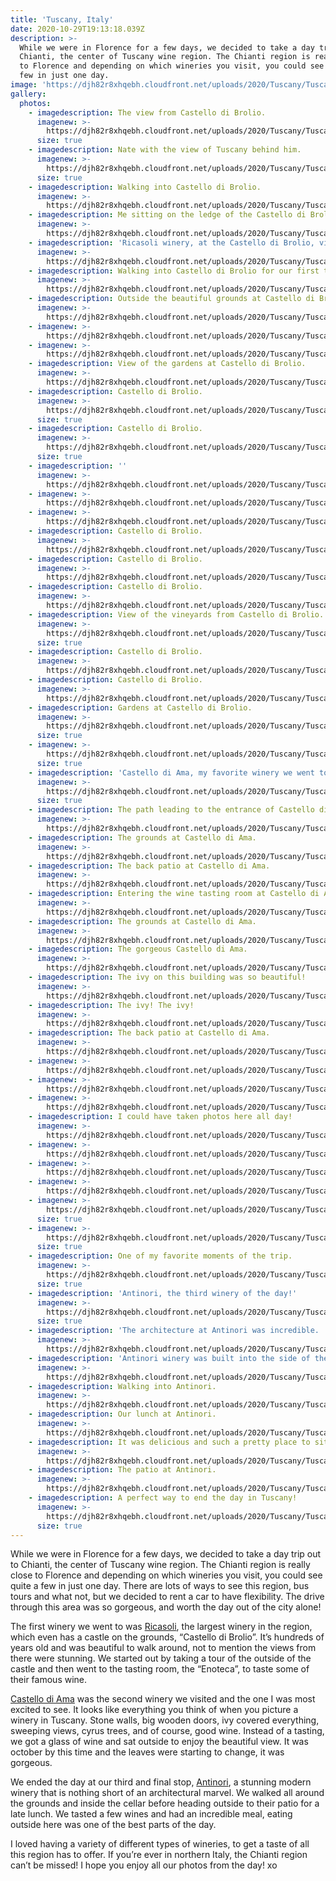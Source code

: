 ```yaml
---
title: 'Tuscany, Italy'
date: 2020-10-29T19:13:18.039Z
description: >-
  While we were in Florence for a few days, we decided to take a day trip out to
  Chianti, the center of Tuscany wine region. The Chianti region is really close
  to Florence and depending on which wineries you visit, you could see quite a
  few in just one day.
image: 'https://djh82r8xhqebh.cloudfront.net/uploads/2020/Tuscany/Tuscany_Blog-1.jpg'
gallery:
  photos:
    - imagedescription: The view from Castello di Brolio.
      imagenew: >-
        https://djh82r8xhqebh.cloudfront.net/uploads/2020/Tuscany/Tuscany_Blog-1.jpg
      size: true
    - imagedescription: Nate with the view of Tuscany behind him.
      imagenew: >-
        https://djh82r8xhqebh.cloudfront.net/uploads/2020/Tuscany/Tuscany_Blog-2.jpg
      size: true
    - imagedescription: Walking into Castello di Brolio.
      imagenew: >-
        https://djh82r8xhqebh.cloudfront.net/uploads/2020/Tuscany/Tuscany_Blog-3.jpg
    - imagedescription: Me sitting on the ledge of the Castello di Brolio.
      imagenew: >-
        https://djh82r8xhqebh.cloudfront.net/uploads/2020/Tuscany/Tuscany_Blog-4.jpg
    - imagedescription: 'Ricasoli winery, at the Castello di Brolio, view of the gardens below.'
      imagenew: >-
        https://djh82r8xhqebh.cloudfront.net/uploads/2020/Tuscany/Tuscany_Blog-5.jpg
    - imagedescription: Walking into Castello di Brolio for our first tour.
      imagenew: >-
        https://djh82r8xhqebh.cloudfront.net/uploads/2020/Tuscany/Tuscany_Blog-6.jpg
    - imagedescription: Outside the beautiful grounds at Castello di Brolio.
      imagenew: >-
        https://djh82r8xhqebh.cloudfront.net/uploads/2020/Tuscany/Tuscany_Blog-7.jpg
    - imagenew: >-
        https://djh82r8xhqebh.cloudfront.net/uploads/2020/Tuscany/Tuscany_Blog-8.jpg
    - imagenew: >-
        https://djh82r8xhqebh.cloudfront.net/uploads/2020/Tuscany/Tuscany_Blog-9.jpg
    - imagedescription: View of the gardens at Castello di Brolio.
      imagenew: >-
        https://djh82r8xhqebh.cloudfront.net/uploads/2020/Tuscany/Tuscany_Blog-10.jpg
    - imagedescription: Castello di Brolio.
      imagenew: >-
        https://djh82r8xhqebh.cloudfront.net/uploads/2020/Tuscany/Tuscany_Blog-11.jpg
      size: true
    - imagedescription: Castello di Brolio.
      imagenew: >-
        https://djh82r8xhqebh.cloudfront.net/uploads/2020/Tuscany/Tuscany_Blog-12.jpg
      size: true
    - imagedescription: ''
      imagenew: >-
        https://djh82r8xhqebh.cloudfront.net/uploads/2020/Tuscany/Tuscany_Blog-13.jpg
    - imagenew: >-
        https://djh82r8xhqebh.cloudfront.net/uploads/2020/Tuscany/Tuscany_Blog-14.jpg
    - imagenew: >-
        https://djh82r8xhqebh.cloudfront.net/uploads/2020/Tuscany/Tuscany_Blog-15.jpg
    - imagedescription: Castello di Brolio.
      imagenew: >-
        https://djh82r8xhqebh.cloudfront.net/uploads/2020/Tuscany/Tuscany_Blog-16.jpg
    - imagedescription: Castello di Brolio.
      imagenew: >-
        https://djh82r8xhqebh.cloudfront.net/uploads/2020/Tuscany/Tuscany_Blog-17.jpg
    - imagedescription: Castello di Brolio.
      imagenew: >-
        https://djh82r8xhqebh.cloudfront.net/uploads/2020/Tuscany/Tuscany_Blog-18.jpg
    - imagedescription: View of the vineyards from Castello di Brolio.
      imagenew: >-
        https://djh82r8xhqebh.cloudfront.net/uploads/2020/Tuscany/Tuscany_Blog-19.jpg
      size: true
    - imagedescription: Castello di Brolio.
      imagenew: >-
        https://djh82r8xhqebh.cloudfront.net/uploads/2020/Tuscany/Tuscany_Blog-20.jpg
    - imagedescription: Castello di Brolio.
      imagenew: >-
        https://djh82r8xhqebh.cloudfront.net/uploads/2020/Tuscany/Tuscany_Blog-21.jpg
    - imagedescription: Gardens at Castello di Brolio.
      imagenew: >-
        https://djh82r8xhqebh.cloudfront.net/uploads/2020/Tuscany/Tuscany_Blog-22.jpg
      size: true
    - imagenew: >-
        https://djh82r8xhqebh.cloudfront.net/uploads/2020/Tuscany/Tuscany_Blog-23.jpg
      size: true
    - imagedescription: 'Castello di Ama, my favorite winery we went to.'
      imagenew: >-
        https://djh82r8xhqebh.cloudfront.net/uploads/2020/Tuscany/Tuscany_Blog-24.jpg
      size: true
    - imagedescription: The path leading to the entrance of Castello di Ama.
      imagenew: >-
        https://djh82r8xhqebh.cloudfront.net/uploads/2020/Tuscany/Tuscany_Blog-25.jpg
    - imagedescription: The grounds at Castello di Ama.
      imagenew: >-
        https://djh82r8xhqebh.cloudfront.net/uploads/2020/Tuscany/Tuscany_Blog-26.jpg
    - imagedescription: The back patio at Castello di Ama.
      imagenew: >-
        https://djh82r8xhqebh.cloudfront.net/uploads/2020/Tuscany/Tuscany_Blog-27.jpg
    - imagedescription: Entering the wine tasting room at Castello di Ama.
      imagenew: >-
        https://djh82r8xhqebh.cloudfront.net/uploads/2020/Tuscany/Tuscany_Blog-28.jpg
    - imagedescription: The grounds at Castello di Ama.
      imagenew: >-
        https://djh82r8xhqebh.cloudfront.net/uploads/2020/Tuscany/Tuscany_Blog-29.jpg
    - imagedescription: The gorgeous Castello di Ama.
      imagenew: >-
        https://djh82r8xhqebh.cloudfront.net/uploads/2020/Tuscany/Tuscany_Blog-30.jpg
    - imagedescription: The ivy on this building was so beautiful!
      imagenew: >-
        https://djh82r8xhqebh.cloudfront.net/uploads/2020/Tuscany/Tuscany_Blog-31.jpg
    - imagedescription: The ivy! The ivy!
      imagenew: >-
        https://djh82r8xhqebh.cloudfront.net/uploads/2020/Tuscany/Tuscany_Blog-32.jpg
    - imagedescription: The back patio at Castello di Ama.
      imagenew: >-
        https://djh82r8xhqebh.cloudfront.net/uploads/2020/Tuscany/Tuscany_Blog-33.jpg
    - imagenew: >-
        https://djh82r8xhqebh.cloudfront.net/uploads/2020/Tuscany/Tuscany_Blog-34.jpg
    - imagenew: >-
        https://djh82r8xhqebh.cloudfront.net/uploads/2020/Tuscany/Tuscany_Blog-35.jpg
    - imagenew: >-
        https://djh82r8xhqebh.cloudfront.net/uploads/2020/Tuscany/Tuscany_Blog-36.jpg
    - imagedescription: I could have taken photos here all day!
      imagenew: >-
        https://djh82r8xhqebh.cloudfront.net/uploads/2020/Tuscany/Tuscany_Blog-37.jpg
    - imagenew: >-
        https://djh82r8xhqebh.cloudfront.net/uploads/2020/Tuscany/Tuscany_Blog-38.jpg
    - imagenew: >-
        https://djh82r8xhqebh.cloudfront.net/uploads/2020/Tuscany/Tuscany_Blog-39.jpg
    - imagenew: >-
        https://djh82r8xhqebh.cloudfront.net/uploads/2020/Tuscany/Tuscany_Blog-40.jpg
    - imagenew: >-
        https://djh82r8xhqebh.cloudfront.net/uploads/2020/Tuscany/Tuscany_Blog-41.jpg
      size: true
    - imagenew: >-
        https://djh82r8xhqebh.cloudfront.net/uploads/2020/Tuscany/Tuscany_Blog-42.jpg
      size: true
    - imagedescription: One of my favorite moments of the trip.
      imagenew: >-
        https://djh82r8xhqebh.cloudfront.net/uploads/2020/Tuscany/Tuscany_Blog-43.jpg
      size: true
    - imagedescription: 'Antinori, the third winery of the day!'
      imagenew: >-
        https://djh82r8xhqebh.cloudfront.net/uploads/2020/Tuscany/Tuscany_Blog-44.jpg
      size: true
    - imagedescription: 'The architecture at Antinori was incredible. '
      imagenew: >-
        https://djh82r8xhqebh.cloudfront.net/uploads/2020/Tuscany/Tuscany_Blog-45.jpg
    - imagedescription: 'Antinori winery was built into the side of the hill, it was amazing!'
      imagenew: >-
        https://djh82r8xhqebh.cloudfront.net/uploads/2020/Tuscany/Tuscany_Blog-46.jpg
    - imagedescription: Walking into Antinori.
      imagenew: >-
        https://djh82r8xhqebh.cloudfront.net/uploads/2020/Tuscany/Tuscany_Blog-47.jpg
    - imagedescription: Our lunch at Antinori.
      imagenew: >-
        https://djh82r8xhqebh.cloudfront.net/uploads/2020/Tuscany/Tuscany_Blog-48.jpg
    - imagedescription: It was delicious and such a pretty place to sit and eat!
      imagenew: >-
        https://djh82r8xhqebh.cloudfront.net/uploads/2020/Tuscany/Tuscany_Blog-49.jpg
    - imagedescription: The patio at Antinori.
      imagenew: >-
        https://djh82r8xhqebh.cloudfront.net/uploads/2020/Tuscany/Tuscany_Blog-50.jpg
    - imagedescription: A perfect way to end the day in Tuscany!
      imagenew: >-
        https://djh82r8xhqebh.cloudfront.net/uploads/2020/Tuscany/Tuscany_Blog-51.jpg
      size: true
---
```

While we were in Florence for a few days, we decided to take a day trip out to Chianti, the center of Tuscany wine region. The Chianti region is really close to Florence and depending on which wineries you visit, you could see quite a few in just one day. There are lots of ways to see this region, bus tours and what not, but we decided to rent a car to have flexibility. The drive through this area was so gorgeous, and worth the day out of the city alone!

The first winery we went to was [Ricasoli](https://ricasoli.com/), the largest winery in the region, which even has a castle on the grounds, “Castello di Brolio”. It’s hundreds of years old and was beautiful to walk around, not to mention the views from there were stunning. We started out by taking a tour of the outside of the castle and then went to the tasting room, the “Enoteca”, to taste some of their famous wine.

[Castello di Ama](https://www.castellodiama.com/en/) was the second winery we visited and the one I was most excited to see. It looks like everything you think of when you picture a winery in Tuscany. Stone walls, big wooden doors, ivy covered everything, sweeping views, cyrus trees, and of course, good wine. Instead of a tasting, we got a glass of wine and sat outside to enjoy the beautiful view. It was october by this time and the leaves were starting to change, it was gorgeous. 

We ended the day at our third and final stop, [Antinori](https://www.antinori.it/it/tenuta/tenute-antinori/antinori-nel-chianti-classico/), a stunning modern winery that is nothing short of an architectural marvel. We walked all around the grounds and inside the cellar before heading outside to their patio for a late lunch. We tasted a few wines and had an incredible meal, eating outside here was one of the best parts of the day. 

I loved having a variety of different types of wineries, to get a taste of all this region has to offer. If you’re ever in northern Italy, the Chianti region can’t be missed! I hope you enjoy all our photos from the day! xo
